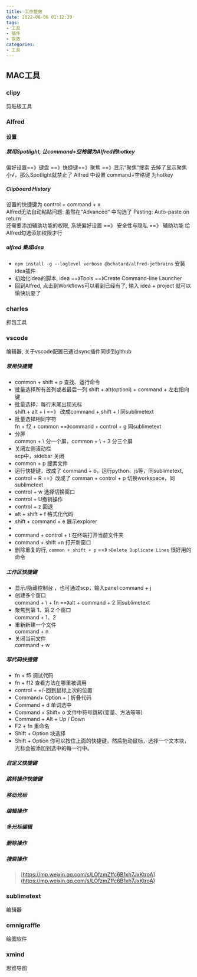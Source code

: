 ```yaml
---
title: 工作提效
date: 2022-08-06 01:12:39
tags:
- 工具
- 插件
- 提效
categories:
- 工具   
---
```

## MAC工具
### clipy  
剪贴板工具
### Alfred
#### 设置
##### 禁用Spotlight, 让command+空格键为Alfred的hotkey 
偏好设置==》键盘 ==》快捷键==》聚焦 ==》显示“聚焦”搜索  去掉了显示聚焦小√，那么Spotlight就禁止了
Alfred 中设置 command+空格键 为hotkey 
##### Clipboard History  
设置的快捷键为 control + command + x   
Alfred无法自动粘贴问题: 虽然在“Advanced” 中勾选了 Pasting: Auto-paste on return  
还需要添加辅助功能的权限, 系统偏好设置 ==》 安全性与隐私 ==》 辅助功能  给Alfred勾选添加权限才行
##### alfred 集成idea
* ``npm install -g --loglevel verbose @bchatard/alfred-jetbrains`` 安装idea插件
* 初始化idea的脚本, idea ==》Tools ==》Create Command-line Launcher 
* 回到Alfred, 点击到Workflows可以看到已经有了, 输入 idea + project 就可以愉快玩耍了

### charles  
抓包工具
### vscode  
编辑器, 关于vscode配置已通过sync插件同步到github

##### 常用快捷键  
* common + shift + p 查找、运行命令
* 批量选择所有首列或者最后一列
shift + alt(optionl) + command + 左右指向键
* 批量选择，每行末尾出现光标  
  shift + alt + i ==》 改成command + shift + l 同sublimetext
* 批量选择相同字符  
fn + f2 + common ==》command + control + g 同sublimetext
* 分屏  
common + \ 分一个屏，common + \ + 3 分三个屏
* 关闭左侧活动栏   
scp中，sidebar 关闭
* common + p 搜索文件
* 运行快捷键，改成了 command + b，运行python、js等，同sublimetext,
* control + R ==》改成了 comman + control + p   切换workspace，同sublimetext
* control + w 选择切换窗口
* control + U撤销操作
* control + z 回退
* alt + shift + f 格式化代码
* shift + command + e 展示explorer
* 
* command + control + t 在终端打开当前文件夹
* command + shift +n 打开新窗口
* 删除重复的行, ``common + shift + p`` ==》 ``>Delete Duplicate Lines`` 很好用的命令

##### 工作区快捷键
* 显示/隐藏控制台 ，也可通过scp，输入panel
command + j 
* 创建多个窗口  
command + \ + fn ==》alt + command + 2 同sublimetext
* 聚焦到第 1、第 2 个窗口  
command + 1、2
* 重新新建一个文件  
command + n 
* 关闭当前文件  
command + w

##### 写代码快捷键
* fn + f5 调试代码
* fn + f12 查看方法在哪里被调用
* control + +/-回到鼠标上次的位置
* Command+ Option + [   折叠代码
* Command + d 单词选中
* Command + Shift+ o  文件中符号跳转(变量、方法等等)
* Command + Alt + Up / Down  
* F2 + fn 重命名
* Shift + Option  块选择
* Shift + Option  你可以按住上面的快捷键，然后拖动鼠标，选择一个文本块，光标会被添加到选中的每一行中。



##### 自定义快捷键

##### 跳转操作快捷键


##### 移动光标


##### 编辑操作


##### 多光标编辑


##### 删除操作


##### 搜索操作


> [https://mp.weixin.qq.com/s/LOfzmZffc6B1xh7JxKtroA](https://mp.weixin.qq.com/s/LOfzmZffc6B1xh7JxKtroA)


### sublimetext  
编辑器  
### omnigraffle  
绘图软件
### xmind  
思维导图